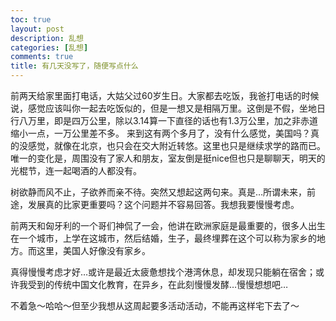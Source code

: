 ```yaml
---
toc: true
layout: post
description: 乱想
categories: [乱想]
comments: true
title: 有几天没写了，随便写点什么
---
```


前两天给家里面打电话，大姑父过60岁生日。大家都去吃饭，我爸打电话的时候说，感觉应该叫你一起去吃饭似的，但是一想又是相隔万里。这倒是不假，坐地日行八万里，即是四万公里，除以3.14算一下直径的话也有1.3万公里，加之非赤道缩小一点，一万公里差不多。
来到这有两个多月了，没有什么感觉，美国吗？真的没感觉，就像在北京，也只会在交大附近转悠。这里也只是继续求学的路而已。唯一的变化是，周围没有了家人和朋友，室友倒是挺nice但也只是聊聊天，明天的光棍节，连一起喝酒的人都没有。

树欲静而风不止，子欲养而亲不待。突然又想起这两句来。真是…所谓未来，前途，发展真的比家更重要吗？这个问题并不容易回答。我想我要慢慢考虑。

前两天和匈牙利的一个哥们神侃了一会，他讲在欧洲家庭是最重要的，很多人出生在一个城市，上学在这城市，然后结婚，生子，最终埋葬在这个可以称为家乡的地方。而这里，美国人好像没有家乡。

真得慢慢考虑才好…或许是最近太疲惫想找个港湾休息，却发现只能躺在宿舍；或许我受到的传统中国文化教育，在异乡，在此刻慢慢发酵…慢慢想想吧…

不着急～哈哈～但至少我想从这周起要多活动活动，不能再这样宅下去了～